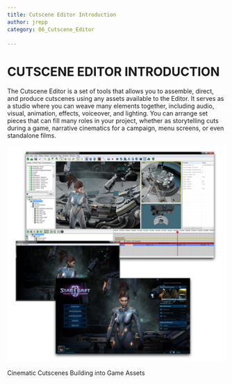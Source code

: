 ```yaml
---
title: Cutscene Editor Introduction
author: jrepp
category: 06_Cutscene_Editor

---
```

CUTSCENE EDITOR INTRODUCTION
============================

The Cutscene Editor is a set of tools that allows you to assemble,
direct, and produce cutscenes using any assets available to the Editor.
It serves as a studio where you can weave many elements together,
including audio, visual, animation, effects, voiceover, and lighting.
You can arrange set pieces that can fill many roles in your project,
whether as storytelling cuts during a game, narrative cinematics for a
campaign, menu screens, or even standalone films.

![Image](./079_Cutscene_Editor_Introduction/image1.png)

Cinematic Cutscenes Building into Game Assets
